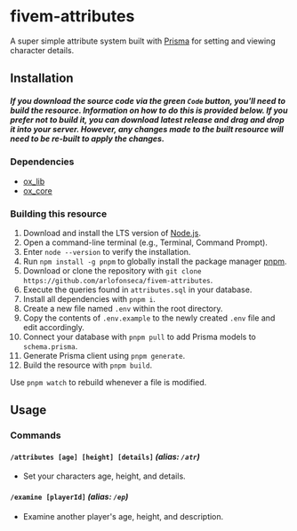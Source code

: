 # fivem-attributes

A super simple attribute system built with [Prisma](https://www.prisma.io) for setting and viewing character details.

## Installation

##### _If you download the source code via the green `Code` button, you'll need to build the resource. Information on how to do this is provided below. If you prefer not to build it, you can download latest release and drag and drop it into your server. However, any changes made to the built resource will need to be re-built to apply the changes._

### Dependencies

- [ox_lib](https://github.com/overextended/ox_lib)
- [ox_core](https://github.com/overextended/ox_core)

### Building this resource

1. Download and install the LTS version of [Node.js](https://nodejs.org/en).
2. Open a command-line terminal (e.g., Terminal, Command Prompt).
3. Enter `node --version` to verify the installation.
4. Run `npm install -g pnpm` to globally install the package manager [pnpm](https://pnpm.io).
5. Download or clone the repository with `git clone https://github.com/arlofonseca/fivem-attributes`.
6. Execute the queries found in `attributes.sql` in your database.
7. Install all dependencies with `pnpm i`.
8. Create a new file named `.env` within the root directory.
9. Copy the contents of `.env.example` to the newly created `.env` file and edit accordingly.
10. Connect your database with `pnpm pull` to add Prisma models to `schema.prisma`.
11. Generate Prisma client using `pnpm generate`.
12. Build the resource with `pnpm build`.

Use `pnpm watch` to rebuild whenever a file is modified.

## Usage

### Commands

#### `/attributes [age] [height] [details]` _(alias: `/atr`)_

- Set your characters age, height, and details.

#### `/examine [playerId]` _(alias: `/ep`)_

- Examine another player's age, height, and description.

